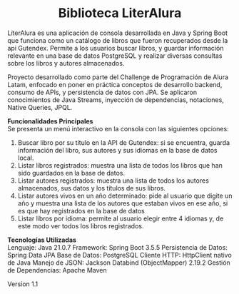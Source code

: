 <h1 align="center">Biblioteca LiterAlura</h1>

LiterAlura es una aplicación de consola desarrollada en Java y Spring Boot que funciona como un catálogo de libros que fueron recuperados desde la api Gutendex.
Permite a los usuarios buscar libros, y guardar información relevante en una base de datos PostgreSQL y realizar diversas consultas sobre los libros y autores almacenados.

Proyecto desarrollado como parte del Challenge de Programación de Alura Latam, enfocado en poner en práctica conceptos de desarrollo backend, consumo de APIs, y persistencia de datos con JPA.
Se aplicaron conocimientos de Java Streams, inyección de dependencias, notaciones, Native Queries, JPQL.

**Funcionalidades Principales**<br>
Se presenta un menú interactivo en la consola con las siguientes opciones:

1. Buscar libro por su título en la API de Gutendex: si se encuentra, guarda información del libro, sus autores y sus idiomas en la base de datos local.
2. Listar libros registrados: muestra una lista de todos los libros que han sido guardados en la base de datos.
3. Listar autores registrados: muestra una lista de todos los autores almacenados, sus datos y los títulos de sus libros.
4. Listar autores vivos en un año determinado: pide al usuario que digite un año y muestra una lista de los autores que estaban vivos en ese año, si es que hay registrados en la base de datos
5. Listar libros por idioma: permite al usuario elegir entre 4 idiomas y, de este modo ver todos los libros registrados.


**Tecnologías Utilizadas**<br>
Lenguaje: Java 21.0.7
Framework: Spring Boot 3.5.5
Persistencia de Datos: Spring Data JPA
Base de Datos: PostgreSQL
Cliente HTTP: HttpClient nativo de Java
Manejo de JSON: Jackson Databind (ObjectMapper) 2.19.2
Gestión de Dependencias: Apache Maven

Version 1.1